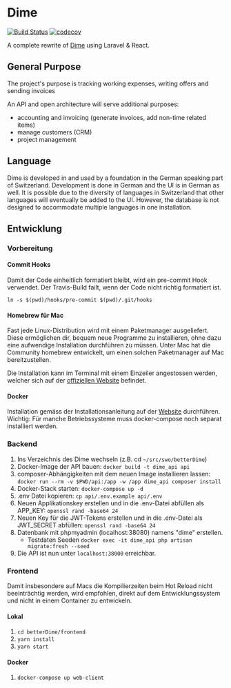 # Dime
[![Build Status](https://travis-ci.org/stiftungswo/betterDime.svg?branch=master)](https://travis-ci.org/stiftungswo/betterDime)
[![codecov](https://codecov.io/gh/stiftungswo/betterDime/branch/master/graph/badge.svg)](https://codecov.io/gh/stiftungswo/betterDime)

A complete rewrite of [Dime](https://github.com/stiftungswo/dime) using Laravel & React.

## General Purpose

The project's purpose is tracking working expenses, writing offers and sending invoices

An API and open architecture will serve additional purposes:

  * accounting and invoicing (generate invoices, add non-time related items)
  * manage customers (CRM)
  * project management
  
## Language

Dime is developed in and used by a foundation in the German speaking part of Switzerland. Development is done in German and the UI is in German as well. It is possible due to the diversity of languages in Switzerland that other languages will eventually be added to the UI. However, the database is not designed to accommodate multiple languages in one installation.


## Entwicklung
### Vorbereitung
#### Commit Hooks
Damit der Code einheitlich formatiert bleibt, wird ein pre-commit Hook verwendet. Der Travis-Build failt, wenn der Code nicht richtig formatiert ist. 

``ln -s $(pwd)/hooks/pre-commit $(pwd)/.git/hooks``

#### Homebrew für Mac
Fast jede Linux-Distribution wird mit einem Paketmanager ausgeliefert. Diese ermöglichen dir, bequem neue Programme zu installieren, ohne dazu eine aufwendige Installation durchführen zu müssen. Unter Mac hat die Community homebrew entwickelt, um einen solchen Paketmanager auf Mac bereitzustellen.

Die Installation kann im Terminal mit einem Einzeiler angestossen werden, welcher sich auf der [offiziellen Website](https://brew.sh/index_de) befindet.

#### Docker
Installation gemäss der Installationsanleitung auf der [Website](https://docs.docker.com/install/) durchführen. Wichtig: Für manche Betriebssysteme muss docker-compose noch separat installiert werden.

### Backend
1. Ins Verzeichnis des Dime wechseln (z.B. cd ``~/src/swo/betterDime``)
2. Docker-Image der API bauen: ``docker build -t dime_api api``
3. composer-Abhängigkeiten mit dem neuen Image installieren lassen: ``docker run --rm -v $PWD/api:/app -w /app dime_api composer install``
4. Docker-Stack starten: ``docker-compose up -d``
5. .env Datei kopieren: ``cp api/.env.example api/.env``
6. Neuen Applikationskey erstellen und in die .env-Datei abfüllen als APP_KEY: ``openssl rand -base64 24``
7. Neuen Key für die JWT-Tokens erstellen und in die .env-Datei als JWT_SECRET abfüllen: ``openssl rand -base64 24``
8. Datenbank mit phpmyadmin (localhost:38080) namens "dime" erstellen.
   * Testdaten Seeden `docker exec -it dime_api php artisan migrate:fresh --seed`
9. Die API ist nun unter `localhost:38000` erreichbar.

### Frontend
Damit insbesondere auf Macs die Kompilierzeiten beim Hot Reload nicht beeinträchtig werden, wird empfohlen, direkt auf dem Entwicklungssystem und nicht in einem Container zu entwickeln.

#### Lokal
1. `cd betterDime/frontend`
2. `yarn install`
3. `yarn start`

#### Docker
1. `docker-compose up web-client`
